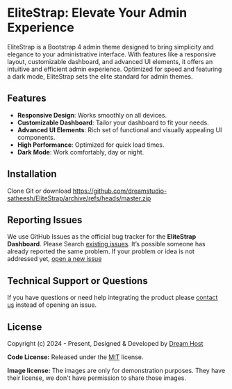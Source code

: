 
# EliteStrap: Elevate Your Admin Experience

EliteStrap is a Bootstrap 4 admin theme designed to bring simplicity and elegance to your administrative interface. With features like a responsive layout, customizable dashboard, and advanced UI elements,  it offers an intuitive and efficient admin experience. Optimized for speed and featuring a dark mode, EliteStrap sets the elite standard for admin themes.

## Features

- **Responsive Design**: Works smoothly on all devices.
- **Customizable Dashboard**: Tailor your dashboard to fit your needs.
- **Advanced UI Elements**: Rich set of functional and visually appealing UI components.
- **High Performance**: Optimized for quick load times.
- **Dark Mode**: Work comfortably, day or night.

## Installation

Clone Git or download https://github.com/dreamstudio-satheesh/EliteStrap/archive/refs/heads/master.zip



## Reporting Issues

We use GitHub Issues as the official bug tracker for the **EliteStrap Dashboard**. Please Search [existing issues](https://github.com/dreamstudio-satheesh/EliteStrap/issues). It’s possible someone has already reported the same problem.
If your problem or idea is not addressed yet, [open a new issue](https://github.com/dreamstudio-satheesh/EliteStrap/issues)

## Technical Support or Questions

If you have questions or need help integrating the product please [contact us](mailto:satheesh@dreamstudio.in) instead of opening an issue.

<!-- licence -->
## License

Copyright (c) 2024 - Present, Designed & Developed by [Dream Host](https://dreamhost.in)

**Code License:** Released under the [MIT](https://github.com/dreamstudio-satheesh/EliteStrap/blob/master/LICENSE) license.

**Image license:** The images are only for demonstration purposes. They have their license, we don't have permission to share those images.

